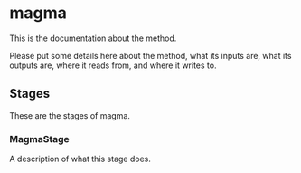 # magma

This is the documentation about the method.

Please put some details here about the method, what its inputs are, what its
outputs are, where it reads from, and where it writes to.

## Stages

These are the stages of magma.

### MagmaStage

A description of what this stage does.
